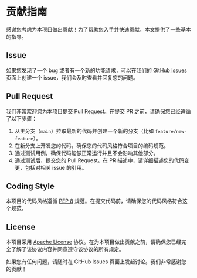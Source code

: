# 贡献指南

感谢您考虑为本项目做出贡献！为了帮助您入手并快速贡献，本文提供了一些基本的指导。

## Issue

如果您发现了一个 bug 或者有一个新的功能请求，可以在我们的 [GitHub Issues](https://github.com/caiyunapp/cyeva/issues) 页面上创建一个 issue，我们会及时查看并回复您的问题。

## Pull Request

我们非常欢迎您为本项目提交 Pull Request。在提交 PR 之前，请确保您已经遵循了以下步骤：

1. 从主分支（`main`）拉取最新的代码并创建一个新的分支（比如 `feature/new-feature`）。
2. 在新分支上开发您的代码，确保您的代码风格符合项目的编码规范。
3. 通过测试用例，确保代码能够正常运行并且不会影响其他部分。
4. 通过测试后，提交您的 Pull Request。在 PR 描述中，请详细描述您的代码变更，包括对相关 issue 的引用。

## Coding Style

本项目的代码风格遵循 [PEP 8](https://www.python.org/dev/peps/pep-0008/) 规范。在提交代码前，请确保您的代码风格符合这个规范。

## License

本项目采用 [Apache License](./LICENSE) 协议。在为本项目做出贡献之前，请确保您已经完全了解了该协议内容并同意遵守该协议的所有规定。

如果您有任何问题，请随时在 GitHub Issues 页面上发起讨论。我们非常感谢您的贡献！
